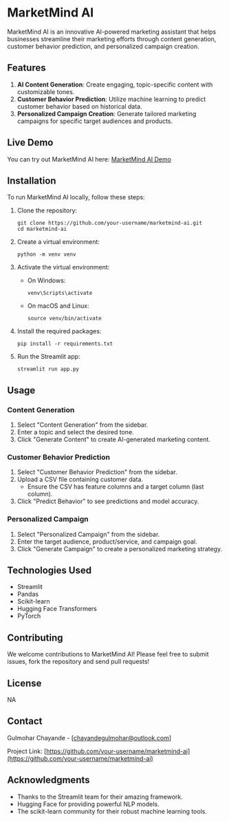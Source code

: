 # MarketMind AI

MarketMind AI is an innovative AI-powered marketing assistant that helps businesses streamline their marketing efforts through content generation, customer behavior prediction, and personalized campaign creation.

## Features

1. **AI Content Generation**: Create engaging, topic-specific content with customizable tones.
2. **Customer Behavior Prediction**: Utilize machine learning to predict customer behavior based on historical data.
3. **Personalized Campaign Creation**: Generate tailored marketing campaigns for specific target audiences and products.

## Live Demo

You can try out MarketMind AI here: [MarketMind AI Demo](https://your-streamlit-cloud-url.com)

## Installation

To run MarketMind AI locally, follow these steps:

1. Clone the repository:
   ```
   git clone https://github.com/your-username/marketmind-ai.git
   cd marketmind-ai
   ```

2. Create a virtual environment:
   ```
   python -m venv venv
   ```

3. Activate the virtual environment:
   - On Windows:
     ```
     venv\Scripts\activate
     ```
   - On macOS and Linux:
     ```
     source venv/bin/activate
     ```

4. Install the required packages:
   ```
   pip install -r requirements.txt
   ```

5. Run the Streamlit app:
   ```
   streamlit run app.py
   ```

## Usage

### Content Generation
1. Select "Content Generation" from the sidebar.
2. Enter a topic and select the desired tone.
3. Click "Generate Content" to create AI-generated marketing content.

### Customer Behavior Prediction
1. Select "Customer Behavior Prediction" from the sidebar.
2. Upload a CSV file containing customer data.
   - Ensure the CSV has feature columns and a target column (last column).
3. Click "Predict Behavior" to see predictions and model accuracy.

### Personalized Campaign
1. Select "Personalized Campaign" from the sidebar.
2. Enter the target audience, product/service, and campaign goal.
3. Click "Generate Campaign" to create a personalized marketing strategy.

## Technologies Used

- Streamlit
- Pandas
- Scikit-learn
- Hugging Face Transformers
- PyTorch

## Contributing

We welcome contributions to MarketMind AI! Please feel free to submit issues, fork the repository and send pull requests!

## License

NA

## Contact

Gulmohar Chayande - [chayandegulmohar@outlook.com]

Project Link: [https://github.com/your-username/marketmind-ai](https://github.com/your-username/marketmind-ai)

## Acknowledgments

- Thanks to the Streamlit team for their amazing framework.
- Hugging Face for providing powerful NLP models.
- The scikit-learn community for their robust machine learning tools.
